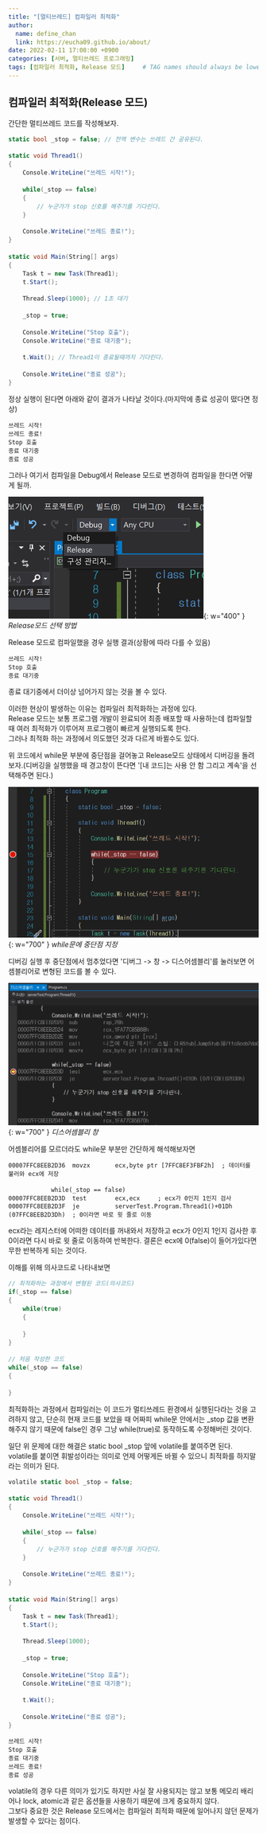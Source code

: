 ```yaml
---
title: "[멀티쓰레드] 컴파일러 최적화"
author:
  name: define_chan
  link: https://eucha09.github.io/about/
date: 2022-02-11 17:08:00 +0900
categories: [서버, 멀티쓰레드 프로그래밍]
tags: [컴파일러 최적화, Release 모드]     # TAG names should always be lowercase
---
```


## **컴파일러 최적화(Release 모드)**

간단한 멀티쓰레드 코드를 작성해보자.

```c#
static bool _stop = false; // 전역 변수는 쓰레드 간 공유된다.

static void Thread1()
{
    Console.WriteLine("쓰레드 시작!");

    while(_stop == false)
    {
        // 누군가가 stop 신호를 해주기를 기다린다.
    }

    Console.WriteLine("쓰레드 종료!");
}

static void Main(String[] args)
{
    Task t = new Task(Thread1);
    t.Start();

    Thread.Sleep(1000); // 1초 대기

    _stop = true;

    Console.WriteLine("Stop 호출");
    Console.WriteLine("종료 대기중");

    t.Wait(); // Thread1이 종료될때까지 기다린다.

    Console.WriteLine("종료 성공");
}
```

정상 실행이 된다면 아래와 같이 결과가 나타날 것이다.(마지막에 종료 성공이 떴다면 정상)

```console
쓰레드 시작!
쓰레드 종료!
Stop 호출
종료 대기중
종료 성공
```

그러나 여기서 컴파일을 Debug에서 Release 모드로 변경하여 컴파일을 한다면 어떻게 될까.

![Release모드](/assets/img/posts/server/release모드선택.png){: w="400" }
_Release모드 선택 방법_

Release 모드로 컴파일했을 경우 실행 결과(상황에 따라 다를 수 있음)

```console
쓰레드 시작!
Stop 호출
종료 대기중
```

종료 대기중에서 더이상 넘어가지 않는 것을 볼 수 있다.

이러한 현상이 발생하는 이유는 컴파일러 최적화하는 과정에 있다.   
Release 모드는 보통 프로그램 개발이 완료되어 최종 배포할 때 사용하는데 컴파일할 때 여러 최적화가 이루어져 프로그램이 빠르게 실행되도록 한다.   
그러나 최적화 하는 과정에서 의도했던 것과 다르게 바뀔수도 있다.

위 코드에서 while문 부분에 중단점을 걸어놓고 Release모드 상태에서 디버깅을 돌려보자.(디버깅을 실행했을 때 경고창이 뜬다면 '[내 코드]는 사용 안 함 그리고 계속'을 선택해주면 된다.)

![Release디버깅](/assets/img/posts/server/release디버깅.png){: w="700" }
_while문에 중단점 지정_

디버깅 실행 후 중단점에서 멈추었다면 '디버그 -> 창 -> 디스어셈블리'를 눌러보면 어셈블리어로 변형된 코드를 볼 수 있다.

![디스어셈블리](/assets/img/posts/server/release디스어셈블리.png){: w="700" }
_디스어셈블리 창_

어셈블리어를 모르더라도 while문 부분만 간단하게 해석해보자면

```console
00007FFC8EEB2D36  movzx       ecx,byte ptr [7FFC8EF3FBF2h]  ; 데이터를 불러와 ecx에 저장

            while(_stop == false)
00007FFC8EEB2D3D  test        ecx,ecx     ; ecx가 0인지 1인지 검사
00007FFC8EEB2D3F  je          serverTest.Program.Thread1()+01Dh (07FFC8EEB2D3Dh)  ; 0이라면 바로 윗 줄로 이동
```

ecx라는 레지스터에 어떠한 데이터를 꺼내와서 저장하고 ecx가 0인지 1인지 검사한 후 0이라면 다시 바로 윗 줄로 이동하여 반복한다. 결론은 ecx에 0(false)이 들어가있다면 무한 반복하게 되는 것이다.

이해를 위해 의사코드로 나타내보면

```c#
// 최적화하는 과정에서 변형된 코드(의사코드)
if(_stop == false)
{
    while(true)
    {

    }
}

// 처음 작성한 코드
while(_stop == false)
{

}

```

최적화하는 과정에서 컴파일러는 이 코드가 멀티쓰레드 환경에서 실행된다라는 것을 고려하지 않고, 단순히 현재 코드를 보았을 때 어짜피 while문 안에서는 _stop 값을 변환해주지 않기 때문에 false인 경우 그냥 while(true)로 동작하도록 수정해버린 것이다.

일단 위 문제에 대한 해결은 static bool _stop 앞에 volatile를 붙여주면 된다.   
volatile를 붙이면 휘발성이라는 의미로 언제 어떻게든 바뀔 수 있으니 최적화를 하지말라는 의미가 된다.

```c#
volatile static bool _stop = false;

static void Thread1()
{
    Console.WriteLine("쓰레드 시작!");

    while(_stop == false)
    {
        // 누군가가 stop 신호를 해주기를 기다린다.
    }

    Console.WriteLine("쓰레드 종료!");
}

static void Main(String[] args)
{
    Task t = new Task(Thread1);
    t.Start();

    Thread.Sleep(1000);

    _stop = true;

    Console.WriteLine("Stop 호출");
    Console.WriteLine("종료 대기중");

    t.Wait();

    Console.WriteLine("종료 성공");
}
```
```console
쓰레드 시작!
Stop 호출
종료 대기중
쓰레드 종료!
종료 성공
```

volatile의 경우 다른 의미가 있기도 하지만 사실 잘 사용되지는 않고 보통 메모리 배리어나 lock, atomic과 같은 옵션들을 사용하기 때문에 크게 중요하지 않다.   
그보다 중요한 것은 Release 모드에서는 컴파일러 최적화 때문에 일어나지 않던 문제가 발생할 수 있다는 점이다.
